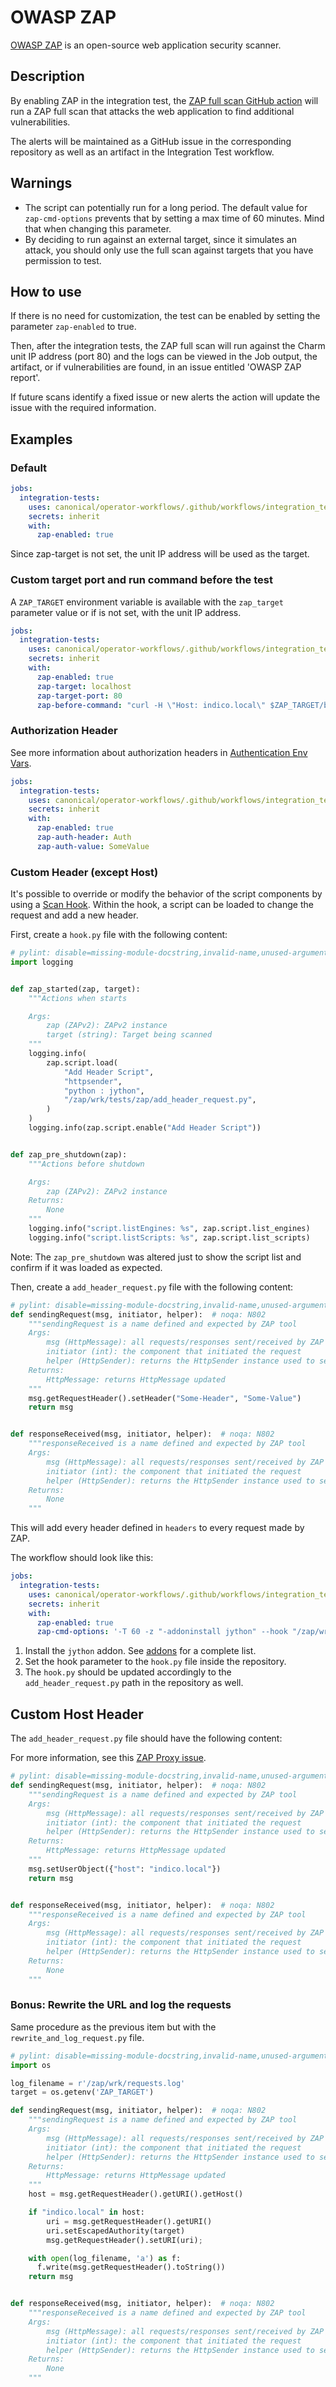 # OWASP ZAP

[OWASP ZAP](https://www.zaproxy.org/) is an open-source web application security scanner.

## Description

By enabling ZAP in the integration test, the [ZAP full scan GitHub action](https://github.com/marketplace/actions/owasp-zap-full-scan) will run a ZAP full scan that attacks the web application to find additional vulnerabilities.

The alerts will be maintained as a GitHub issue in the corresponding repository as well as an artifact in the Integration Test workflow.

## Warnings

- The script can potentially run for a long period. The default value for ``zap-cmd-options`` prevents that by setting a max time of 60 minutes. Mind that when changing this parameter.
- By deciding to run against an external target, since it simulates an attack, you should only use the full scan against targets that you have permission to test.

## How to use

If there is no need for customization, the test can be enabled by setting the parameter ``zap-enabled`` to true.

Then, after the integration tests, the ZAP full scan will run against the Charm unit IP address (port 80) and the logs can be viewed in the Job output, the artifact, or if vulnerabilities are found, in an issue entitled 'OWASP ZAP report'.

If future scans identify a fixed issue or new alerts the action will update the issue with the required information.

## Examples

### Default

```yaml
jobs:
  integration-tests:
    uses: canonical/operator-workflows/.github/workflows/integration_test.yaml@main
    secrets: inherit
    with:
      zap-enabled: true
```

Since zap-target is not set, the unit IP address will be used as the target.

### Custom target port and run command before the test

A ``ZAP_TARGET`` environment variable is available with the ``zap_target`` parameter value or if is not set, with the unit IP address.

```yaml
jobs:
  integration-tests:
    uses: canonical/operator-workflows/.github/workflows/integration_test.yaml@main
    secrets: inherit
    with:
      zap-enabled: true
      zap-target: localhost
      zap-target-port: 80
      zap-before-command: "curl -H \"Host: indico.local\" $ZAP_TARGET/bootstrap --data-raw 'csrf_token=00000000-0000-0000-0000-000000000000&first_name=admin&last_name=admin&email=admin%40admin.com&username=admin&password=lunarlobster&confirm_password=lunarlobster&affiliation=Canonical'"
```

### Authorization Header

See more information about authorization headers in [Authentication Env Vars](https://www.zaproxy.org/docs/authentication/handling-auth-yourself/#authentication-env-vars).

```yaml
jobs:
  integration-tests:
    uses: canonical/operator-workflows/.github/workflows/integration_test.yaml@main
    secrets: inherit
    with:
      zap-enabled: true
      zap-auth-header: Auth
      zap-auth-value: SomeValue
```

### Custom Header (except Host)

It's possible to override or modify the behavior of the script components by using a [Scan Hook](https://www.zaproxy.org/docs/docker/scan-hooks/). Within the hook, a script can be loaded to change the request and add a new header.

First, create a ```hook.py``` file with the following content:

```python
# pylint: disable=missing-module-docstring,invalid-name,unused-argument
import logging


def zap_started(zap, target):
    """Actions when starts

    Args:
        zap (ZAPv2): ZAPv2 instance
        target (string): Target being scanned
    """
    logging.info(
        zap.script.load(
            "Add Header Script",
            "httpsender",
            "python : jython",
            "/zap/wrk/tests/zap/add_header_request.py",
        )
    )
    logging.info(zap.script.enable("Add Header Script"))


def zap_pre_shutdown(zap):
    """Actions before shutdown

    Args:
        zap (ZAPv2): ZAPv2 instance
    Returns:
        None
    """
    logging.info("script.listEngines: %s", zap.script.list_engines)
    logging.info("script.listScripts: %s", zap.script.list_scripts)
```

Note: The ```zap_pre_shutdown``` was altered just to show the script list and confirm if it was loaded as expected.

Then, create a ```add_header_request.py``` file with the following content:

```python
# pylint: disable=missing-module-docstring,invalid-name,unused-argument
def sendingRequest(msg, initiator, helper):  # noqa: N802
    """sendingRequest is a name defined and expected by ZAP tool
    Args:
        msg (HttpMessage): all requests/responses sent/received by ZAP
        initiator (int): the component that initiated the request
        helper (HttpSender): returns the HttpSender instance used to send the request
    Returns:
        HttpMessage: returns HttpMessage updated
    """
    msg.getRequestHeader().setHeader("Some-Header", "Some-Value")
    return msg


def responseReceived(msg, initiator, helper):  # noqa: N802
    """responseReceived is a name defined and expected by ZAP tool
    Args:
        msg (HttpMessage): all requests/responses sent/received by ZAP
        initiator (int): the component that initiated the request
        helper (HttpSender): returns the HttpSender instance used to send the request
    Returns:
        None
    """
```

This will add every header defined in ```headers``` to every request made by ZAP.

The workflow should look like this:

```yaml
jobs:
  integration-tests:
    uses: canonical/operator-workflows/.github/workflows/integration_test.yaml@main
    secrets: inherit
    with:
      zap-enabled: true
      zap-cmd-options: '-T 60 -z "-addoninstall jython" --hook "/zap/wrk/tests/zap/hook.py"'
```

1. Install the ```jython``` addon. See [addons](https://www.zaproxy.org/addons/) for a complete list.
2. Set the hook parameter to the ```hook.py``` file inside the repository.
3. The ```hook.py``` should be updated accordingly to the ```add_header_request.py``` path in the repository as well.

## Custom Host Header

The ```add_header_request.py``` file should have the following content:

For more information, see this [ZAP Proxy issue](https://github.com/zaproxy/zaproxy/issues/1318).

```python
# pylint: disable=missing-module-docstring,invalid-name,unused-argument
def sendingRequest(msg, initiator, helper):  # noqa: N802
    """sendingRequest is a name defined and expected by ZAP tool
    Args:
        msg (HttpMessage): all requests/responses sent/received by ZAP
        initiator (int): the component that initiated the request
        helper (HttpSender): returns the HttpSender instance used to send the request
    Returns:
        HttpMessage: returns HttpMessage updated
    """
    msg.setUserObject({"host": "indico.local"})
    return msg


def responseReceived(msg, initiator, helper):  # noqa: N802
    """responseReceived is a name defined and expected by ZAP tool
    Args:
        msg (HttpMessage): all requests/responses sent/received by ZAP
        initiator (int): the component that initiated the request
        helper (HttpSender): returns the HttpSender instance used to send the request
    Returns:
        None
    """
```

### Bonus: Rewrite the URL and log the requests

Same procedure as the previous item but with the ```rewrite_and_log_request.py``` file.

```python
# pylint: disable=missing-module-docstring,invalid-name,unused-argument
import os

log_filename = r'/zap/wrk/requests.log'
target = os.getenv('ZAP_TARGET')

def sendingRequest(msg, initiator, helper):  # noqa: N802
    """sendingRequest is a name defined and expected by ZAP tool
    Args:
        msg (HttpMessage): all requests/responses sent/received by ZAP
        initiator (int): the component that initiated the request
        helper (HttpSender): returns the HttpSender instance used to send the request
    Returns:
        HttpMessage: returns HttpMessage updated
    """
    host = msg.getRequestHeader().getURI().getHost()

    if "indico.local" in host:
        uri = msg.getRequestHeader().getURI()
        uri.setEscapedAuthority(target)
        msg.getRequestHeader().setURI(uri);

    with open(log_filename, 'a') as f:
      f.write(msg.getRequestHeader().toString())
    return msg


def responseReceived(msg, initiator, helper):  # noqa: N802
    """responseReceived is a name defined and expected by ZAP tool
    Args:
        msg (HttpMessage): all requests/responses sent/received by ZAP
        initiator (int): the component that initiated the request
        helper (HttpSender): returns the HttpSender instance used to send the request
    Returns:
        None
    """
```
